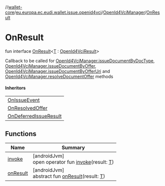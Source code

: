 //[wallet-core](../../../../index.md)/[eu.europa.ec.eudi.wallet.issue.openid4vci](../../index.md)/[OpenId4VciManager](../index.md)/[OnResult](index.md)

# OnResult

fun interface [OnResult](index.md)&lt;[T](index.md) : [OpenId4VciResult](../../-open-id4-vci-result/index.md)&gt;

Callback to be called for [OpenId4VciManager.issueDocumentByDocType](../issue-document-by-doc-type.md), [OpenId4VciManager.issueDocumentByOffer](../issue-document-by-offer.md), [OpenId4VciManager.issueDocumentByOfferUri](../issue-document-by-offer-uri.md) and [OpenId4VciManager.resolveDocumentOffer](../resolve-document-offer.md) methods

#### Inheritors

| |
|---|
| [OnIssueEvent](../-on-issue-event/index.md) |
| [OnResolvedOffer](../-on-resolved-offer/index.md) |
| [OnDeferredIssueResult](../-on-deferred-issue-result/index.md) |

## Functions

| Name | Summary |
|---|---|
| [invoke](invoke.md) | [androidJvm]<br>open operator fun [invoke](invoke.md)(result: [T](index.md)) |
| [onResult](on-result.md) | [androidJvm]<br>abstract fun [onResult](on-result.md)(result: [T](index.md)) |
